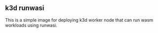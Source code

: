 ## k3d runwasi

This is a simple image for deploying k3d worker node that can run wasm 
workloads using runwasi.
